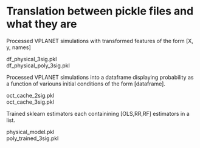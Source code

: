 # Translation between pickle files and what they are

Processed VPLANET simulations with transformed features of the form [X, y, names]

df$\_$physical$\_$3sig.pkl  
df$\_$physical$\_$poly$\_$3sig.pkl

Processed VPLANET simulations into a dataframe displaying probability as a function of variouns initial conditions of the form [dataframe].

oct$\_$cache$\_$2sig.pkl  
oct$\_$cache$\_$3sig.pkl  

Trained sklearn estimators each containining [OLS,RR,RF] estimators in a list.

physical$\_$model.pkl  
poly$\_$trained$\_$3sig.pkl
